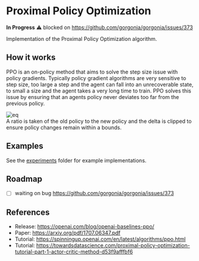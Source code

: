# Proximal Policy Optimization

__In Progress__ ⚠️ blocked on https://github.com/gorgonia/gorgonia/issues/373

Implementation of the Proximal Policy Optimization algorithm.

## How it works
PPO is an on-policy method that aims to solve the step size issue with policy gradients. Typically policy gradient 
algorithms are very sensitive to step size, too large a step and the agent can fall into an unrecoverable state, to small a 
size and the agent takes a very long time to train. PPO solves this issue by ensuring that an agents policy never deviates too far 
from the previous policy.

![eq](https://miro.medium.com/max/1476/0*S949lemw0fEDVPJE)   
A ratio is taken of the old policy to the new policy and the delta is clipped to ensure policy changes remain within a bounds.

## Examples
See the [experiments](./experiments) folder for example implementations.

## Roadmap
- [ ] waiting on bug https://github.com/gorgonia/gorgonia/issues/373

## References
- Release: https://openai.com/blog/openai-baselines-ppo/
- Paper: https://arxiv.org/pdf/1707.06347.pdf
- Tutorial: https://spinningup.openai.com/en/latest/algorithms/ppo.html
- Tutorial: https://towardsdatascience.com/proximal-policy-optimization-tutorial-part-1-actor-critic-method-d53f9afffbf6